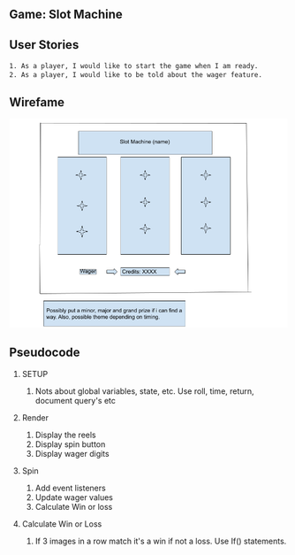 ## Game: Slot Machine

## User Stories
    1. As a player, I would like to start the game when I am ready.
    2. As a player, I would like to be told about the wager feature.

## Wirefame

![](./Assets/P1%20Slot%20Machine.png)

## Pseudocode

1. SETUP
    1. Nots about global variables, state, etc.
       Use roll, time, return, document query's etc


2. Render

    1. Display the reels
    2. Display spin button
    3. Display wager digits

3. Spin

    1. Add event listeners
    2. Update wager values
    3. Calculate Win or loss



4. Calculate Win or Loss

    1. If 3 images in a row match it's a win if not a loss.
    Use If() statements.